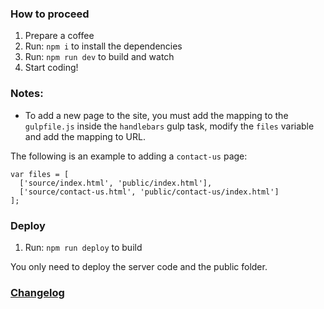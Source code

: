 ### How to proceed

1.  Prepare a coffee
1.  Run: `npm i` to install the dependencies
1.  Run: `npm run dev` to build and watch
1.  Start coding!


### Notes:
* To add a new page to the site, you must add the mapping to the `gulpfile.js` inside the `handlebars` gulp task, modify the `files` variable and add the mapping to URL.

The following is an example to adding a `contact-us` page:
```
var files = [
  ['source/index.html', 'public/index.html'],
  ['source/contact-us.html', 'public/contact-us/index.html']
];
```

### Deploy

1.  Run: `npm run deploy` to build 

You only need to deploy the server code and the public folder.

### [Changelog](CHANGELOG.md)
